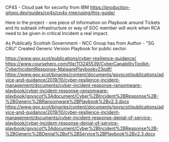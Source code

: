 CP4S - Cloud pak for security from IBM 
https://production-gitops.dev/guides/cp4s/cp4s-tree/using/this-guide/

Here in the project - one piece of information on Playbook around Tickets and its subtask 
infrastructure or way of SOC member will work when RCA need to be given in critical Incident a real impact.

As Publically Scottish Government - NCC Group has from Author - "SG CRU" Created Generic
Version Playbook for public sector.

https://www.gov.scot/publications/cyber-resilience-guidance/
https://www.coursehero.com/file/113245539/CyberCapabilityToolkit-CyberIncidentResponse-MalwarePlaybookv23pdf/
https://www.gov.scot/binaries/content/documents/govscot/publications/advice-and-guidance/2019/10/cyber-resilience-incident-management/documents/cyber-incident-response-ransomware-playbook/cyber-incident-response-ransomware-playbook/govscot%3Adocument/Cyber%2BIncident%2BResponse%2B-%2BGeneric%2BRansomware%2BPlaybook%2Bv2.3.docx
https://www.gov.scot/binaries/content/documents/govscot/publications/advice-and-guidance/2019/10/cyber-resilience-incident-management/documents/cyber-incident-response-denial-of-service-playbook/cyber-incident-response-denial-of-service-playbook/govscot%3Adocument/Cyber%2BIncident%2BResponse%2B-%2BGeneric%2BDenial%2Bof%2BService%2BPlaybook%2Bv2.3.docx

